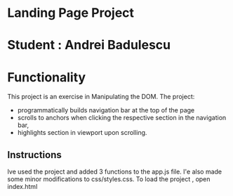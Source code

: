 # Landing Page Project
# Student : Andrei Badulescu

# Functionality 
 This project is an exercise in Manipulating the DOM.
 The project: 
 * programmatically builds navigation bar at the top of the page
 * scrolls to anchors when clicking the respective section in the navigation bar,
 * highlights section in viewport upon scrolling.

## Instructions

Ive used the project and added 3 functions to the app.js file.
I'e also made some minor modifications to css/styles.css. 
To load the project , open index.html
